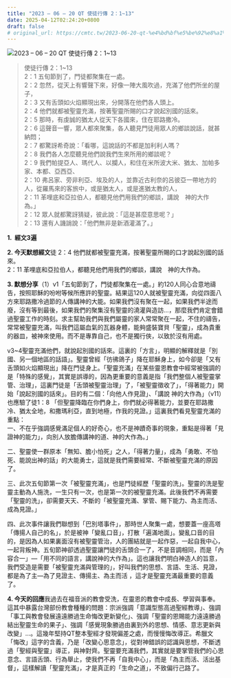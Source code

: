 ```yaml
---
title: "2023 – 06 – 20 QT 使徒行傳 2：1~13"
date: 2025-04-12T02:24:20+0800
draft: false
# original_url: https://cmtc.tw/2023-06-20-qt-%e4%bd%bf%e5%be%92%e8%a1%8c%e5%82%b3-2%ef%bc%9a113
---
```


![2023 – 06 – 20 QT 使徒行傳 2：1~13](/images/qt.jpg  "2023 – 06 – 20 QT 使徒行傳 2：1~13")

> 使徒行傳 2：1~13  
> 2：1 五旬節到了，門徒都聚集在一處。  
> 2：2 忽然，從天上有響聲下來，好像一陣大風吹過，充滿了他們所坐的屋子，  
> 2：3 又有舌頭如火焰顯現出來，分開落在他們各人頭上。  
> 2：4 他們就都被聖靈充滿，按著聖靈所賜的口才說起別國的話來。  
> 2：5 那時，有虔誠的猶太人從天下各國來，住在耶路撒冷。  
> 2：6 這聲音一響，眾人都來聚集，各人聽見門徒用眾人的鄉談說話，就甚納悶；  
> 2：7 都驚訝希奇說：「看哪，這說話的不都是加利利人嗎？  
> 2：8 我們各人怎麼聽見他們說我們生來所用的鄉談呢？  
> 2：9 我們帕提亞人、瑪代人、以攔人，和住在米所波大米、猶太、加帕多家、本都、亞西亞、  
> 2：10 弗呂家、旁非利亞、埃及的人，並靠近古利奈的呂彼亞一帶地方的人，從羅馬來的客旅中，或是猶太人，或是進猶太教的人，  
> 2：11 革哩底和亞拉伯人，都聽見他們用我們的鄉談，講說　神的大作為。」  
> 2：12 眾人就都驚訝猜疑，彼此說：「這是甚麼意思呢？」  
> 2：13 還有人譏誚說：「他們無非是新酒灌滿了。」

**1.  經文3遍**

**2. 今天默想經文**徒 2：4 他們就都被聖靈充滿，按著聖靈所賜的口才說起別國的話來。  
2：11 革哩底和亞拉伯人，都聽見他們用我們的鄉談，講說　神的大作為。

**3. 默想分享**（1）v1「五旬節到了，門徒都聚集在一處。」約120人同心合意地禱告，按照耶穌的吩咐等候所應許的聖靈。結果這120人就被聖靈充滿，向從四面八方來耶路撒冷過節的人傳講神的大能。如果我們沒有聚在一起，如果我們半途而廢，沒有等到最後，如果我們的聚集沒有聖靈的澆灌與造訪…，那麼我們肯定會錯過聖靈工作的時刻。求主幫助我們與我們屬靈的家人常常聚在一起，不住的禱告，常常被聖靈充滿，叫我們這屬血氣的瓦器身體，能夠盛裝寶貝「聖靈」，成為貴重的器皿，被神來使用。而不是專靠自己，也不是獨行俠，以致於沒有用處。

v3~4聖靈充滿他們，就說起別國的話來。這裏的「方言」，明顯的解釋就是「別國、另一個地區的話語」。聖靈曾經「彷彿鴿子」降在耶穌身上，如今卻是「又有舌頭如火焰顯現出」降在門徒身上。「聖靈充滿」在某些靈恩教會中經常被強調的是「特殊的感覺」，其實是誤導的，因為更重要的意義是指「我們整個人被聖靈掌管、治理」，這裏門徒是「舌頭被聖靈治理」了，「被聖靈徵收了」，「得著能力」開始「說起別國的話來」。目的有二個：「向他人作見證」、「講說 神的大作為」（v11）也應驗了徒1：8 「但聖靈降臨在你們身上，你們就必得著能力，並要在耶路撒冷、猶太全地，和撒瑪利亞，直到地極，作我的見證。」這裏我們看見聖靈充滿的重點：  
一、不在乎強調感覺滿足個人的好奇心，也不是神蹟奇事的現象，重點是得著「見證神的能力」，向別人放膽傳講神的道、神的大作為。」

二、聖靈使一群原本「無知、膽小怕死」之人，「得著力量」，成為「勇敢、不怕死、能說出神的話」的大能勇士，這就是我們需要經常、不斷被聖靈充滿的原因了。

三、此次五旬節第一次「被聖靈充滿」，也是門徒經歷「聖靈的洗」。聖靈的洗是聖靈主動為人施洗，一生只有一次，也是第一次的被聖靈充滿。此後我們不再需要「聖靈的洗」，卻需要天天、不斷的「被聖靈充滿、掌管、賜下能力、為主而活、成為見證。」

四、此次事件讓我們聯想到「巴別塔事件」，那時世人聚集一處，想要蓋一座高塔「傳揚人自己的名」，於是被神「變亂口音」，打散「遍滿地面」。變亂口音的目的，是因為人如果裏面沒有被聖靈管治，人的團結就是一起作惡，一起自我中心，一起背叛神。五旬節神卻透過聖靈讓門徒的舌頭合一了，不是音調相同，而是「內容合一」—「用不同的語言，講說神的大作為」。這也讓我們明白神造人的旨意，我們受造是需要「被聖靈充滿與管理的」，好叫我們的思想、言語、生活、見證，都是為了主—為了見證主、傳揚主、為主而活 ，這才是聖靈充滿最重要的意義了。

**4. 今天的回應**我過去在福音派的教會受洗，在靈恩的教會中成長、學習與事奉。這其中暴露台灣部份教會種種的問題：宗派強調「意識型態高過聖經教導」、強調「事工與教會發展遠遠勝過生命悔改更新變化」、強調「聖靈的恩賜能力遠遠勝過結出聖靈生命的果子」、強調「感覺現象勝過由裏到外的思想、情感、意志更新與改變」…。這幾年堅持QT整本聖經才發現偏差之處，而慢慢悔改導正。希臘文「悔改」這字的含義，乃是「改變心思意念」，從對神錯誤的認識與思想，不斷透過「聖經與聖靈」導正，與神對齊。聖靈要充滿我們，其實就是要掌管我們的心思意念、言語舌頭、行為舉止，使我們不再「自我中心」，而是「為主而活、活出基督」，這樣解讀「聖靈充滿」，才是真正的「生命之道」，不致偏行己路了。
